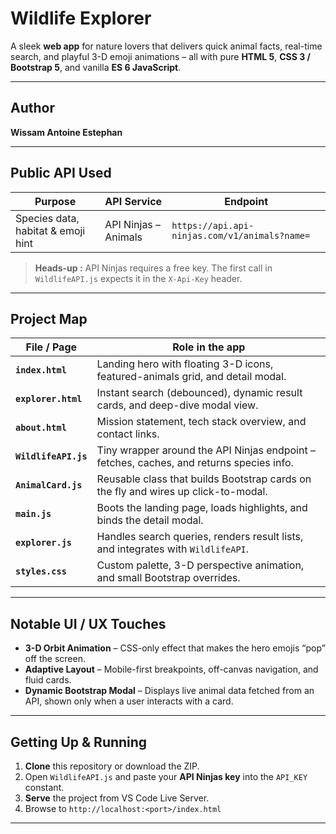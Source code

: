 # Wildlife Explorer

A sleek **web app** for nature lovers that delivers quick animal facts, real-time search, and playful 3-D emoji animations – all with pure **HTML 5**, **CSS 3 / Bootstrap 5**, and vanilla **ES 6 JavaScript**.

---

## Author

**Wissam Antoine Estephan**

---

## Public API Used

| Purpose | API Service | Endpoint |
| ------- | ----------- | -------- |
| Species data, habitat & emoji hint | API Ninjas – Animals | `https://api.api-ninjas.com/v1/animals?name=` |

> **Heads-up :** API Ninjas requires a free key. The first call in `WildlifeAPI.js` expects it in the `X-Api-Key` header.

---

## Project Map

| File / Page       | Role in the app                                                                                               |
| ----------------- | -------------------------------------------------------------------------------------------------------------- |
| **`index.html`**  | Landing hero with floating 3-D icons, featured-animals grid, and detail modal.                                |
| **`explorer.html`** | Instant search (debounced), dynamic result cards, and deep-dive modal view.                                  |
| **`about.html`**  | Mission statement, tech stack overview, and contact links.                                                    |
| **`WildlifeAPI.js`** | Tiny wrapper around the API Ninjas endpoint – fetches, caches, and returns species info.                    |
| **`AnimalCard.js`**  | Reusable class that builds Bootstrap cards on the fly and wires up click-to-modal.                           |
| **`main.js`**     | Boots the landing page, loads highlights, and binds the detail modal.                                         |
| **`explorer.js`** | Handles search queries, renders result lists, and integrates with `WildlifeAPI`.                              |
| **`styles.css`**  | Custom palette, 3-D perspective animation, and small Bootstrap overrides.                                     |

---

## Notable UI / UX Touches

- **3-D Orbit Animation** – CSS-only effect that makes the hero emojis “pop” off the screen.  
- **Adaptive Layout** – Mobile-first breakpoints, off-canvas navigation, and fluid cards.
- **Dynamic Bootstrap Modal** – Displays live animal data fetched from an API, shown only when a user interacts with a card.

---

## Getting Up & Running

1. **Clone** this repository or download the ZIP.  
2. Open `WildlifeAPI.js` and paste your **API Ninjas key** into the `API_KEY` constant.  
3. **Serve** the project from VS Code Live Server.  
4. Browse to `http://localhost:<port>/index.html`
---
